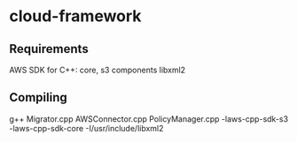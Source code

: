 # cloud-framework

## Requirements
AWS SDK for C++: core, s3 components
libxml2

## Compiling
g++ Migrator.cpp AWSConnector.cpp PolicyManager.cpp -laws-cpp-sdk-s3 -laws-cpp-sdk-core -I/usr/include/libxml2


